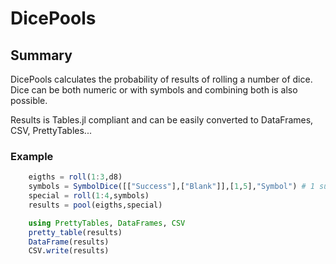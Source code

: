 # DicePools

## Summary

DicePools calculates the probability of results of rolling a number of dice. Dice can be both numeric or with symbols and combining both is also possible.

Results is Tables.jl compliant and can be easily converted to DataFrames, CSV, PrettyTables...

### Example 
```julia
    eigths = roll(1:3,d8)
    symbols = SymbolDice([["Success"],["Blank"]],[1,5],"Symbol") # 1 success and 5 blanks
    special = roll(1:4,symbols)
    results = pool(eigths,special)

    using PrettyTables, DataFrames, CSV
    pretty_table(results)
    DataFrame(results)
    CSV.write(results)
```

